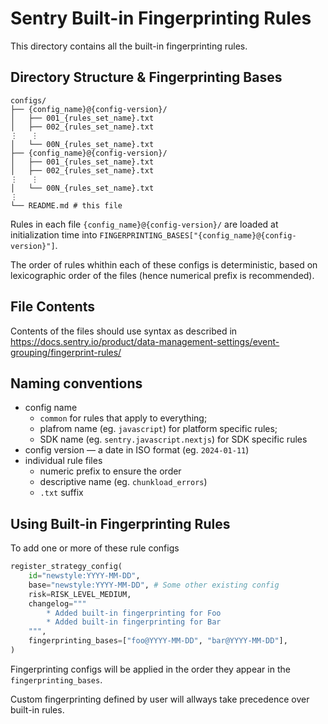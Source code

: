 # Sentry Built-in Fingerprinting Rules

This directory contains all the built-in fingerprinting rules.

## Directory Structure & Fingerprinting Bases

```
configs/
├── {config_name}@{config-version}/
│   ├── 001_{rules_set_name}.txt
│   ├── 002_{rules_set_name}.txt
⋮   ⋮
│   └── 00N_{rules_set_name}.txt
├── {config_name}@{config-version}/
│   ├── 001_{rules_set_name}.txt
│   ├── 002_{rules_set_name}.txt
⋮   ⋮
│   └── 00N_{rules_set_name}.txt
⋮
└── README.md # this file
```

Rules in each file `{config_name}@{config-version}/` are loaded at initialization
time into `FINGERPRINTING_BASES["{config_name}@{config-version}"]`.

The order of rules whithin each of these configs is deterministic, based on lexicographic
order of the files (hence numerical prefix is recommended).

## File Contents

Contents of the files should use syntax as described in https://docs.sentry.io/product/data-management-settings/event-grouping/fingerprint-rules/

## Naming conventions

- config name
  - `common` for rules that apply to everything;
  - plafrom name (eg. `javascript`) for platform specific rules;
  - SDK name (eg. `sentry.javascript.nextjs`) for SDK specific rules
- config version — a date in ISO format (eg. `2024-01-11`)
- individual rule files
  - numeric prefix to ensure the order
  - descriptive name (eg. `chunkload_errors`)
  - `.txt` suffix

## Using Built-in Fingerprinting Rules

To add one or more of these rule configs

```python
register_strategy_config(
    id="newstyle:YYYY-MM-DD",
    base="newstyle:YYYY-MM-DD", # Some other existing config
    risk=RISK_LEVEL_MEDIUM,
    changelog="""
        * Added built-in fingerprinting for Foo
        * Added built-in fingerprinting for Bar
    """,
    fingerprinting_bases=["foo@YYYY-MM-DD", "bar@YYYY-MM-DD"],
)
```

Fingerprinting configs will be applied in the order they appear
in the `fingerprinting_bases`.

Custom fingerprinting defined by user will allways
take precedence over built-in rules.
